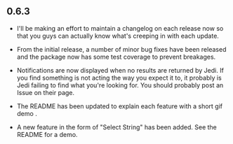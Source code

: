 0.6.3
-----

* I'll be making an effort to maintain a changelog on each release now so that you guys can actually know what's creeping in with each update.

* From the initial release, a number of minor bug fixes have been released and the package now has some test coverage to prevent breakages.

* Notifications are now displayed when no results are returned by Jedi. If you find something is not acting the way you expect it to, it probably is Jedi failing to find what you're looking for. You should probably post an Issue on their page.

* The README has been updated to explain each feature with a short gif demo .

* A new feature in the form of "Select String" has been added. See the README for a demo.
